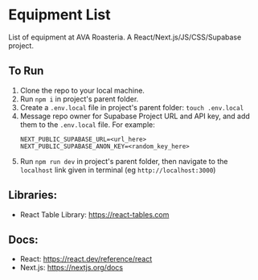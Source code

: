 # Equipment List
List of equipment at AVA Roasteria. A React/Next.js/JS/CSS/Supabase project.

## To Run
1. Clone the repo to your local machine.
2. Run `npm i` in project's parent folder.
3. Create a `.env.local` file in  project's parent folder: `touch .env.local`
4. Message repo owner for Supabase Project URL and API key, and add them to the `.env.local` file. For example:
    ```
    NEXT_PUBLIC_SUPABASE_URL=<url_here>
    NEXT_PUBLIC_SUPABASE_ANON_KEY=<random_key_here>
    ```
5. Run `npm run dev` in project's parent folder, then navigate to the `localhost` link given in terminal (eg `http://localhost:3000`)

## Libraries:
- React Table Library: https://react-tables.com

## Docs:
- React: https://react.dev/reference/react
- Next.js: https://nextjs.org/docs
